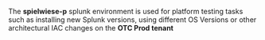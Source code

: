The **spielwiese-p** splunk environment is used for platform testing tasks such as installing new Splunk versions, using
different OS Versions or other architectural IAC changes on the **OTC Prod tenant**
